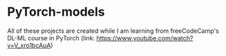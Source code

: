 # PyTorch-models
All of these projects are created while I am learning from freeCodeCamp's DL-ML course in PyTorch (link: https://www.youtube.com/watch?v=V_xro1bcAuA)
